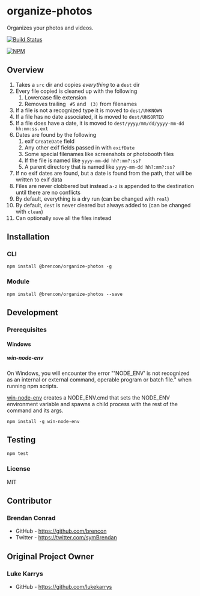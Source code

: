 # organize-photos

Organizes your photos and videos.

[![Build Status](https://travis-ci.org/brencon/organize-photos.svg?branch=master)](https://travis-ci.org/brencon/organize-photos) 

[![NPM](https://nodei.co/npm/organize-photos.png)](https://nodei.co/npm/organize-photos/)

## Overview

1. Takes a `src` dir and copies *everything* to a `dest` dir
1. Every file copied is cleaned up with the following
    1. Lowercase file extension
    1. Removes trailing ` #5` and ` (3)` from filenames
1. If a file is not a recognized type it is moved to `dest/UNKNOWN`
1. If a file has no date associated, it is moved to `dest/UNSORTED`
1. If a file does have a date, it is moved to `dest/yyyy/mm/dd/yyyy-mm-dd hh:mm:ss.ext`
1. Dates are found by the following
    1. exif `CreateDate` field
    1. Any other exif fields passed in with `exifDate`
    1. Some special filenames like screenshots or photobooth files
    1. If the file is named like `yyyy-mm-dd hh?:mm?:ss?`
    1. A parent directory that is named like `yyyy-mm-dd hh?:mm?:ss?`
1. If no exif dates are found, but a date is found from the path, that will be written to exif data
1. Files are never clobbered but instead `a-z` is appended to the destination until there are no conflicts
1. By default, everything is a dry run (can be changed with `real`)
1. By default, `dest` is never cleared but always added to (can be changed with `clean`)
1. Can optionally `move` all the files instead

## Installation

### CLI
```
npm install @brencon/organize-photos -g
```

### Module
```
npm install @brencon/organize-photos --save
```

## Development

### Prerequisites

#### Windows

##### win-node-env

On Windows, you will encounter the error "'NODE_ENV' is not recognized as an internal or external command, operable program or batch file." when running npm scripts. 

[win-node-env](https://github.com/laggingreflex/win-node-env) creates a NODE_ENV.cmd that sets the NODE_ENV environment variable and spawns a child process with the rest of the command and its args.

`npm install -g win-node-env`

## Testing

`npm test`

### License

MIT

## Contributor

### Brendan Conrad

* GitHub - <https://github.com/brencon>
* Twitter - <https://twitter.com/symBrendan>

## Original Project Owner

### Luke Karrys

* GitHub - <https://github.com/lukekarrys>

